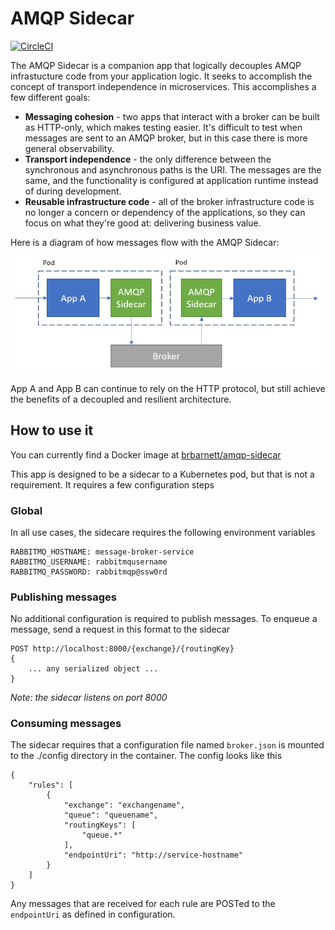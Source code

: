 # AMQP Sidecar

[![CircleCI](https://circleci.com/gh/brbarnett/amqp-sidecar/tree/master.svg?style=svg)](https://circleci.com/gh/brbarnett/amqp-sidecar/tree/master)

The AMQP Sidecar is a companion app that logically decouples AMQP infrastucture code from your application logic. It seeks to accomplish the concept of transport independence in microservices. This accomplishes a few different goals:

- __Messaging cohesion__ - two apps that interact with a broker can be built as HTTP-only, which makes testing easier. It's difficult to test when messages are sent to an AMQP broker, but in this case there is more general observability.
- __Transport independence__ - the only difference between the synchronous and asynchronous paths is the URI. The messages are the same, and the functionality is configured at application runtime instead of during development.
- __Reusable infrastructure code__ - all of the broker infrastructure code is no longer a concern or dependency of the applications, so they can focus on what they're good at: delivering business value.

Here is a diagram of how messages flow with the AMQP Sidecar:

![Sidecar message flow](images/sidecar-message-flow.jpg "Sidecar message flow")

App A and App B can continue to rely on the HTTP protocol, but still achieve the benefits of a decoupled and resilient architecture.

## How to use it
You can currently find a Docker image at [brbarnett/amqp-sidecar](https://hub.docker.com/r/brbarnett/amqp-sidecar)

This app is designed to be a sidecar to a Kubernetes pod, but that is not a requirement. It requires a few configuration steps

### Global
In all use cases, the sidecare requires the following environment variables
```
RABBITMQ_HOSTNAME: message-broker-service
RABBITMQ_USERNAME: rabbitmqusername
RABBITMQ_PASSWORD: rabbitmqp@ssw0rd
```

### Publishing messages
No additional configuration is required to publish messages. To enqueue a message, send a request in this format to the sidecar

```
POST http://localhost:8000/{exchange}/{routingKey}
{
    ... any serialized object ...
}
```
_Note: the sidecar listens on port 8000_

### Consuming messages
The sidecar requires that a configuration file named `broker.json` is mounted to the ./config directory in the container. The config looks like this

```
{
    "rules": [
        {
            "exchange": "exchangename",
            "queue": "queuename",
            "routingKeys": [
                "queue.*"
            ],
            "endpointUri": "http://service-hostname"
        }
    ]
}
```

Any messages that are received for each rule are POSTed to the `endpointUri` as defined in configuration.